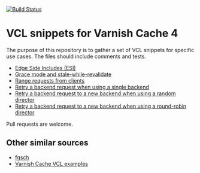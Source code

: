 [![Build Status](https://travis-ci.org/espebra/varnish-vcl-snippets.svg)](https://travis-ci.org/espebra/varnish-vcl-snippets)

# VCL snippets for Varnish Cache 4

The purpose of this repository is to gather a set of VCL snippets for specific use cases. The files should include comments and tests.

* [Edge Side Includes (ESI)](esi.vtc)
* [Grace mode and stale-while-revalidate](grace.vtc)
* [Range requests from clients](range.vtc)
* [Retry a backend request when using a single backend](retry-single-backend.vtc)
* [Retry a backend request to a new backend when using a random director](retry-random-director.vtc)
* [Retry a backend request to a new backend when using a round-robin director](retry-round-robin-director.vtc)

Pull requests are welcome.

## Other similar sources

* [fgsch](https://github.com/fgsch/vcl-snippets)
* [Varnish Cache VCL examples](https://www.varnish-cache.org/trac/wiki/VCLExamples)

